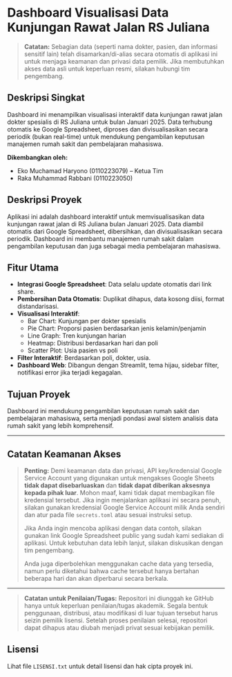 # Dashboard Visualisasi Data Kunjungan Rawat Jalan RS Juliana

>
> **Catatan:** Sebagian data (seperti nama dokter, pasien, dan informasi sensitif lain) telah disamarkan/di-alias secara otomatis di aplikasi ini untuk menjaga keamanan dan privasi data pemilik. Jika membutuhkan akses data asli untuk keperluan resmi, silakan hubungi tim pengembang.

## Deskripsi Singkat
Dashboard ini menampilkan visualisasi interaktif data kunjungan rawat jalan dokter spesialis di RS Juliana untuk bulan Januari 2025. Data terhubung otomatis ke Google Spreadsheet, diproses dan divisualisasikan secara periodik (bukan real-time) untuk mendukung pengambilan keputusan manajemen rumah sakit dan pembelajaran mahasiswa.

**Dikembangkan oleh:**
- Eko Muchamad Haryono (0110223079) – Ketua Tim
- Raka Muhammad Rabbani (0110223050)

## Deskripsi Proyek
Aplikasi ini adalah dashboard interaktif untuk memvisualisasikan data kunjungan rawat jalan di RS Juliana bulan Januari 2025. Data diambil otomatis dari Google Spreadsheet, dibersihkan, dan divisualisasikan secara periodik. Dashboard ini membantu manajemen rumah sakit dalam pengambilan keputusan dan juga sebagai media pembelajaran mahasiswa.

## Fitur Utama
- **Integrasi Google Spreadsheet**: Data selalu update otomatis dari link share.
- **Pembersihan Data Otomatis**: Duplikat dihapus, data kosong diisi, format distandarisasi.
- **Visualisasi Interaktif**:
  - Bar Chart: Kunjungan per dokter spesialis
  - Pie Chart: Proporsi pasien berdasarkan jenis kelamin/penjamin
  - Line Graph: Tren kunjungan harian
  - Heatmap: Distribusi berdasarkan hari dan poli
  - Scatter Plot: Usia pasien vs poli
- **Filter Interaktif**: Berdasarkan poli, dokter, usia.
- **Dashboard Web**: Dibangun dengan Streamlit, tema hijau, sidebar filter, notifikasi error jika terjadi kegagalan.

## Tujuan Proyek
Dashboard ini mendukung pengambilan keputusan rumah sakit dan pembelajaran mahasiswa, serta menjadi pondasi awal sistem analisis data rumah sakit yang lebih komprehensif.

---

## Catatan Keamanan Akses
> **Penting:** Demi keamanan data dan privasi, API key/kredensial Google Service Account yang digunakan untuk mengakses Google Sheets **tidak dapat disebarluaskan** dan **tidak dapat diberikan aksesnya kepada pihak luar**. Mohon maaf, kami tidak dapat membagikan file kredensial tersebut. Jika ingin menjalankan aplikasi ini secara penuh, silakan gunakan kredensial Google Service Account milik Anda sendiri dan atur pada file `secrets.toml` atau sesuai instruksi setup.
>
> Jika Anda ingin mencoba aplikasi dengan data contoh, silakan gunakan link Google Spreadsheet public yang sudah kami sediakan di aplikasi. Untuk kebutuhan data lebih lanjut, silakan diskusikan dengan tim pengembang.
>
> Anda juga diperbolehkan menggunakan cache data yang tersedia, namun perlu diketahui bahwa cache tersebut hanya bertahan beberapa hari dan akan diperbarui secara berkala.

---

> **Catatan untuk Penilaian/Tugas:**
> Repositori ini diunggah ke GitHub hanya untuk keperluan penilaian/tugas akademik. Segala bentuk penggunaan, distribusi, atau modifikasi di luar tujuan tersebut harus seizin pemilik lisensi. Setelah proses penilaian selesai, repositori dapat dihapus atau diubah menjadi privat sesuai kebijakan pemilik.

## Lisensi

Lihat file `LISENSI.txt` untuk detail lisensi dan hak cipta proyek ini.

